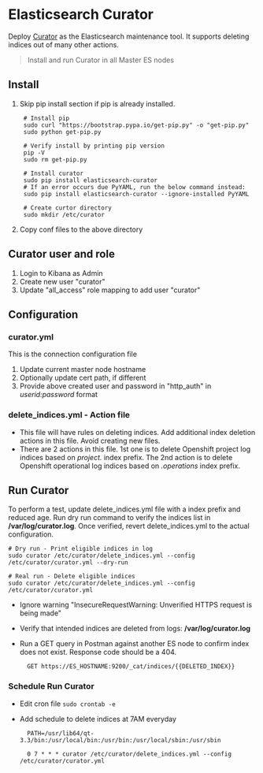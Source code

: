 # Elasticsearch Curator
Deploy [Curator](https://www.elastic.co/guide/en/elasticsearch/client/curator/current/index.html) as the Elasticsearch maintenance tool. It supports deleting indices out of many other actions.

> Install and run Curator in all Master ES nodes

## Install
1. Skip pip install section if pip is already installed.
        
        # Install pip
        sudo curl "https://bootstrap.pypa.io/get-pip.py" -o "get-pip.py"
        sudo python get-pip.py
        
        # Verify install by printing pip version
        pip -V
        sudo rm get-pip.py

        # Install curator 
        sudo pip install elasticsearch-curator
        # If an error occurs due PyYAML, run the below command instead:
        sudo pip install elasticsearch-curator --ignore-installed PyYAML

        # Create curtor directory
        sudo mkdir /etc/curator
2. Copy conf files to the above directory

## Curator user and role
1. Login to Kibana as Admin
2. Create new user "curator"
3. Update "all_access" role mapping to add user "curator"

## Configuration
### curator.yml
This is the connection configuration file
1. Update current master node hostname
2. Optionally update cert path, if different
3. Provide above created user and password in "http_auth" in _userid:password_ format

### delete_indices.yml - Action file
- This file will have rules on deleting indices. Add additional index deletion actions in this file. Avoid creating new files.
- There are 2 actions in this file. 1st one is to delete Openshift project log indices based on _project._ index prefix. The 2nd action is to delete Openshift operational log indices based on _.operations_ index prefix.

## Run Curator
To perform a test, update delete_indices.yml file with a  index prefix and reduced age. Run dry run command to verify the indices list in __/var/log/curator.log__. Once verified, revert delete_indices.yml to the actual configuration.

    # Dry run - Print eligible indices in log
    sudo curator /etc/curator/delete_indices.yml --config /etc/curator/curator.yml --dry-run

    # Real run - Delete eligible indices
    sudo curator /etc/curator/delete_indices.yml --config /etc/curator/curator.yml
- Ignore warning "InsecureRequestWarning: Unverified HTTPS request is being made"
- Verify that intended indices are deleted from logs: __/var/log/curator.log__
- Run a GET query in Postman against another ES node to confirm index does not exist. Response code should be a 404.
    
        GET https://ES_HOSTNAME:9200/_cat/indices/{{DELETED_INDEX}}

### Schedule Run Curator
- Edit cron file `sudo crontab -e`
- Add schedule to delete indices at 7AM everyday
    
        PATH=/usr/lib64/qt-3.3/bin:/usr/local/bin:/usr/bin:/usr/local/sbin:/usr/sbin

        0 7 * * * curator /etc/curator/delete_indices.yml --config /etc/curator/curator.yml
